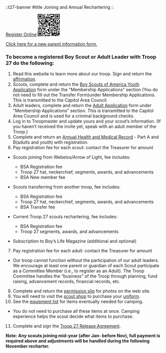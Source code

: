 ::t27-banner
#title
Joining and Annual Rechartering
::

[Register Online](https://my.scouting.org/VES/OnlineReg/1.0.0/?tu=UF-MB-564taa0027)
[![How to join QR Code](/HowToJoinQRCode.png)](https://my.scouting.org/VES/OnlineReg/1.0.0/?tu=UF-MB-564taa0027)

[Click here for a new parent information form.](https://drive.google.com/file/d/1MK2ascw0Lezciqgr5puKsvr9ncm3_lpk/view?usp=sharing)

### To become a registered Boy Scout or Adult Leader with Troop 27 do the following:

1. Read this website to learn more about our troop. Sign and return the [affirmation](/policies-and-procedures/affirmation).
2. Scouts, complete and return the [Boy Scouts of America Youth Application](https://www.scouting.org/resources/forms/) form under the "Membership Applications" section 
(You do not need to fill out the Transfer Form)under Membership Applications. 
This is transmitted to the Capitol Area Council.
3. Adult leaders, complete and return the [Adult Application](https://www.scouting.org/resources/forms/) form under "Membership Applications" section.
This is transmitted to the Capitol Area Council and is used for a criminal background checks.
4. Log in to Troopmaster and update yours and your scout’s information. (If you haven’t received the invite yet, speak with an adult member of the Troop.)
5. Complete and return an [Annual Health and Medical Record](https://www.scouting.org/health-and-safety/ahmr/) - Part A and B(adults and youth) with registration. 
6. Pay registration fee for each scout: contact the Treasurer for amount

- Scouts joining from Webelos/Arrow of Light, fee includes:
    - BSA Registration fee
    - Troop 27 hat, neckerchief, segments, awards, and advancements
    - BSA New member fee

- Scouts transferring from another troop, fee includes:
    - BSA Registration fee
    - Troop 27 hat, neckerchief, segments, awards, and advancements
    - BSA Transfer fee

- Current Troop 27 scouts rechartering, fee includes:
    - BSA Registration fee
    - Troop 27 segments, awards, and advancements

- Subscription to Boy’s Life Magazine (additional and optional)

7. Pay registration fee for each adult: contact the Treasurer for amount
- Our troop cannot function without the participation of our adult leaders. We encourage at least one parent or guardian of
each Scout participate as a Committee Member (i.e., to register as an Adult). The Troop Committee handles the “business” of
the Troop through planning, fund raising, advancement records, financial records, etc.
8. Complete and return the [permission slip](https://drive.google.com/file/d/0B1xkyyMuYqNhUTZ1R21XSTdrSGc/view?usp=sharing&resourcekey=0-uDi8FFTlwHZ0lC5P4YMgUA) for photos on the web site.
9. You will need to visit the [scout shop]() to purchase your [uniform](/policies-and-procedures/uniform).
10. See the [equipment list](/general-info/camping-equipment) for items eventually needed for camping.
- You do not need to purchase all these items at once. Camping experience helps the scout decide what items to purchase.
11. Complete and sign the [Troop 27 Release Agreement](https://drive.google.com/file/d/10NSGtR8dLWp8y2VCef9t6HGEs0ZIa-qp/view?usp=sharing).

**Note:  Any scouts joining mid-year (after Jan- before Nov), full payment is required above and adjustments will be handled  during the following November recharter.**